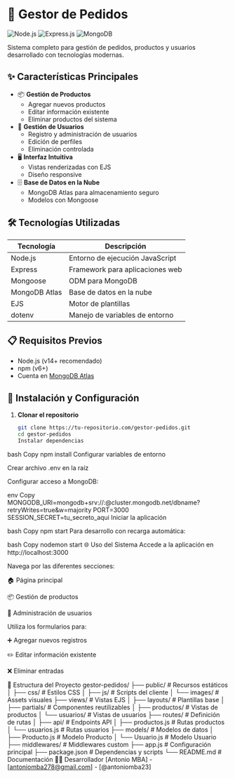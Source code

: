 # 🚀 Gestor de Pedidos

![Node.js](https://img.shields.io/badge/Node.js-43853D?style=for-the-badge&logo=node.js&logoColor=white)
![Express.js](https://img.shields.io/badge/Express.js-404D59?style=for-the-badge)
![MongoDB](https://img.shields.io/badge/MongoDB-4EA94B?style=for-the-badge&logo=mongodb&logoColor=white)

Sistema completo para gestión de pedidos, productos y usuarios desarrollado con tecnologías modernas.

## ✨ Características Principales

- 📦 **Gestión de Productos**
  - Agregar nuevos productos
  - Editar información existente
  - Eliminar productos del sistema
- 👥 **Gestión de Usuarios**
  - Registro y administración de usuarios
  - Edición de perfiles
  - Eliminación controlada
- 🖥 **Interfaz Intuitiva**
  - Vistas renderizadas con EJS
  - Diseño responsive
- 🗄 **Base de Datos en la Nube**
  - MongoDB Atlas para almacenamiento seguro
  - Modelos con Mongoose

## 🛠 Tecnologías Utilizadas

| Tecnología       | Descripción                           |
|------------------|---------------------------------------|
| Node.js          | Entorno de ejecución JavaScript       |
| Express          | Framework para aplicaciones web       |
| Mongoose         | ODM para MongoDB                      |
| MongoDB Atlas    | Base de datos en la nube              |
| EJS              | Motor de plantillas                   |
| dotenv           | Manejo de variables de entorno        |

## 📋 Requisitos Previos

- Node.js (v14+ recomendado)
- npm (v6+)
- Cuenta en [MongoDB Atlas](https://www.mongodb.com/cloud/atlas)

## 🚀 Instalación y Configuración

1. **Clonar el repositorio**
   ```bash
   git clone https://tu-repositorio.com/gestor-pedidos.git
   cd gestor-pedidos
   Instalar dependencias

bash
Copy
npm install
Configurar variables de entorno

Crear archivo .env en la raíz

Configurar acceso a MongoDB:

env
Copy
MONGODB_URI=mongodb+srv://<user>:<password>@cluster.mongodb.net/dbname?retryWrites=true&w=majority
PORT=3000
SESSION_SECRET=tu_secreto_aqui
Iniciar la aplicación

bash
Copy
npm start
Para desarrollo con recarga automática:

bash
Copy
nodemon start
🌐 Uso del Sistema
Accede a la aplicación en http://localhost:3000

Navega por las diferentes secciones:

🏠 Página principal

📦 Gestión de productos

👥 Administración de usuarios

Utiliza los formularios para:

➕ Agregar nuevos registros

✏️ Editar información existente

❌ Eliminar entradas

📂 Estructura del Proyecto
gestor-pedidos/
├── public/               # Recursos estáticos
│   ├── css/              # Estilos CSS
│   ├── js/               # Scripts del cliente
│   └── images/           # Assets visuales
├── views/                # Vistas EJS
│   ├── layouts/          # Plantillas base
│   ├── partials/         # Componentes reutilizables
│   ├── productos/        # Vistas de productos
│   └── usuarios/         # Vistas de usuarios
├── routes/               # Definición de rutas
│   ├── api/              # Endpoints API
│   ├── productos.js      # Rutas productos
│   └── usuarios.js       # Rutas usuarios
├── models/               # Modelos de datos
│   ├── Producto.js       # Modelo Producto
│   └── Usuario.js        # Modelo Usuario
├── middlewares/          # Middlewares custom
├── app.js                # Configuración principal
├── package.json          # Dependencias y scripts
└── README.md             # Documentación
👨‍💻 Desarrollador
[Antonio MBA] - [antoniomba278@gmail.com] - [@antoniomba23]
